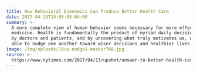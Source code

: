```yaml
---
title: How Behavioral Economics Can Produce Better Health Care
date: 2017-04-13T13:05:08-04:00
summary: >-
  A more complete view of human behavior seems necessary for more effective
  medicine. Health is fundamentally the product of myriad daily decisions made
  by doctors and patients, and by uncovering what truly motivates us, we may be
  able to nudge one another toward wiser decisions and healthier lives.
image: /img/uploads/10up-nudge1-master768.jpg
source: >-
  https://www.nytimes.com/2017/04/13/upshot/answer-to-better-health-care-behavioral-economics.html
---
```


